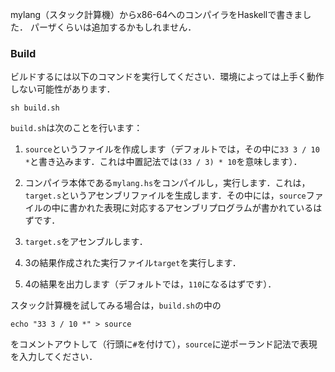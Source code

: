 mylang（スタック計算機）からx86-64へのコンパイラをHaskellで書きました．
パーザくらいは追加するかもしれません．

### Build
ビルドするには以下のコマンドを実行してください．環境によっては上手く動作しない可能性があります．
```
sh build.sh
```

`build.sh`は次のことを行います：

1. `source`というファイルを作成します（デフォルトでは，その中に`33 3 / 10 *`と書き込みます．これは中置記法では`(33 / 3) * 10`を意味します）．

2. コンパイラ本体である`mylang.hs`をコンパイルし，実行します．これは，`target.s`というアセンブリファイルを生成します．その中には，`source`ファイルの中に書かれた表現に対応するアセンブリプログラムが書かれているはずです．

3. `target.s`をアセンブルします．

4. 3の結果作成された実行ファイル`target`を実行します．

5. 4の結果を出力します（デフォルトでは，`110`になるはずです）．

スタック計算機を試してみる場合は，`build.sh`の中の
```
echo "33 3 / 10 *" > source
```
をコメントアウトして（行頭に`#`を付けて），`source`に逆ポーランド記法で表現を入力してください．